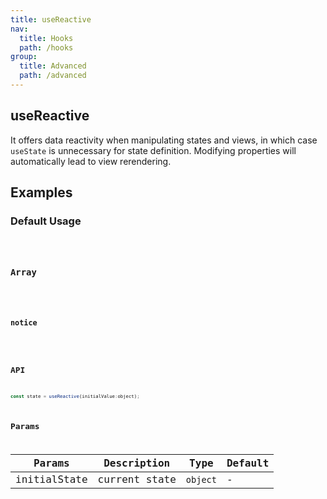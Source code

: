 ```yaml
---
title: useReactive
nav:
  title: Hooks
  path: /hooks
group:
  title: Advanced
  path: /advanced
---
```


## useReactive

It offers data reactivity when manipulating states and views, in which case `useState`  is unnecessary for state definition. Modifying properties will automatically lead to view rerendering.

## Examples

### Default Usage

<code src="./demo/demo1.tsx" />

### Array

<code src="./demo/demo2.tsx" />

### notice

<code  src="./demo/demo3.tsx" desc="`useReactive` returns a proxy object which always has the same reference. If `useEffect`, `useMemo`, `useCallback` and props passed to child component rely on the proxy, none of the above will be invoked by any changes to the proxy."  />

## API

```js
const state = useReactive(initialValue:object);
```

## Params

| Params       | Description   | Type     | Default |
|--------------|---------------|----------|---------|
| initialState | current state | `object` | -       |

